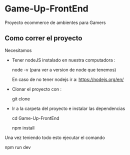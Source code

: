 # Game-Up-FrontEnd


Proyecto ecommerce de ambientes para Gamers

## Como correr el proyecto 

Necesitamos

  - Tener nodeJS instalado en nuestra computadora : 
  
    node -v  (para ver a version de node que tenemos)
    
    En caso de no tener nodejs ir a:  https://nodejs.org/en/
  
  - Clonar el proyecto con : 
  
    git clone 
    
  - Ir a la carpeta del proyecto e instalar las dependencias

    cd Game-Up-FrontEnd
    
    npm install

 Una vez teniendo todo esto ejecutar el comando
  
   npm run dev 
  

